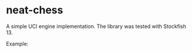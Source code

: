# neat-chess

A simple UCI engine implementation. The library was tested with Stockfish 13.

Example:

```java
```
